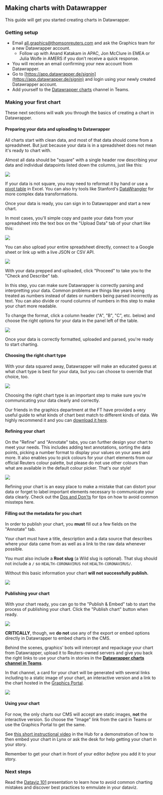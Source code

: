 ## Making charts with Datawrapper

This guide will get you started creating charts in Datawrapper.

### Getting setup

- Email [all.graphics@thomsonreuters.com](mailto:all.graphics@thomsonreuters.com) and ask the Graphics team for a new Datawrapper account. 
  - Follow up with Anand Katakam in APAC, Jon McClure in EMEA or Julia Wolfe in AMERS if you don’t receive a quick response.
- You will receive an email confirming your new account from Datawrapper.
- Go to [https://app.datawrapper.de/signin](https://app.datawrapper.de/signin) and login using your newly created Datawrapper account. 
- Add yourself to the [Datawrapper charts](https://teams.microsoft.com/l/channel/19%3a489aacae4e19400d8cf0da402c021076%40thread.skype/%25F0%259F%2593%2588Datawrapper%2520charts?groupId=c0949280-94a2-469a-a719-12397824db0a&tenantId=62ccb864-6a1a-4b5d-8e1c-397dec1a8258) channel in Teams.

### Making your first chart

These next sections will walk you through the basics of creating a chart in Datawrapper.

#### Preparing your data and uploading to Datawrapper

All charts start with clean data, and most of that data should come from a spreadsheet. But just because your data is in a spreadsheet does not mean it's ready to chart with.

Almost all data should be "square" with a single header row describing your data and individual datapoints listed down the columns, just like this:

![](https://user-images.githubusercontent.com/2772078/119649800-f859e480-be1a-11eb-81b8-d259f526c34a.png)

If your data is not square, you may need to reformat it by hand or use a [pivot table](https://support.microsoft.com/en-us/office/create-a-pivottable-to-analyze-worksheet-data-a9a84538-bfe9-40a9-a8e9-f99134456576) in Excel. You can also try tools like Stanford's [DataWrangler](http://vis.stanford.edu/wrangler/) for more complex data transformations.

Once your data is ready, you can sign in to Datawrapper and start a new chart.

In most cases, you'll simple copy and paste your data from your spreadsheet into the text box on the "Upload Data" tab of your chart like this:

![](https://user-images.githubusercontent.com/2772078/119650999-63f08180-be1c-11eb-9464-b3d944db4e95.png)

You can also upload your entire spreadsheet directly, connect to a Google sheet or link up with a live JSON or CSV API.

![](https://user-images.githubusercontent.com/2772078/119651180-a44fff80-be1c-11eb-8ed6-ecc63048c463.png)

With your data prepped and uploaded, click "Proceed" to take you to the "Check and Describe" tab.

In this step, you can make sure Datawrapper is correctly parsing and interpretting your data. Common problems are things like years being treated as numbers instead of dates or numbers being parsed incorrectly as text. You can also divide or round columns of numbers in this step to make your chart more readable.

To change the format, click a column header ("A", "B", "C", etc. below) and choose the right options for your data in the panel left of the table.

![](https://user-images.githubusercontent.com/2772078/119651597-17f20c80-be1d-11eb-927d-81bf579c7577.png)

Once your data is correctly formatted, uploaded and parsed, you're ready to start charting.

#### Choosing the right chart type

With your data squared away, Datawrapper will make an educated guess at what chart type is best for your data, but you can choose to override that choice, too.

![](https://user-images.githubusercontent.com/2772078/119654242-23930280-be20-11eb-9e85-be3adefb8cca.png)

Choosing the right chart type is an important step to make sure you're communicating your data clearly and correctly.

Our friends in the graphics department at the FT have provided a very useful guide to what kinds of chart best match to different kinds of data. We highly recommend it and you can [download it here](https://github.com/ft-interactive/chart-doctor/raw/master/visual-vocabulary/FT4schools_RGS.pdf).

#### Refining your chart

On the "Refine" and "Annotate" tabs, you can further design your chart to meet your needs. This includes adding text annotations, sorting the data points, picking
a number format to display your values on your axes and more. It also enables you to pick colours for your chart elements from our official Reuters colour palette, but please do not use other colours than what are available in the default colour picker. That's our style!

![](https://user-images.githubusercontent.com/2772078/119655136-23dfcd80-be21-11eb-86f1-1ae6ea2cab78.png)

Refining your chart is an easy place to make a mistake that can distort your data or forget to label important elements necessary to communicate your data clearly. Check out the [Dos and Don'ts](../dos-and-donts.md) for tips on how to avoid common missteps here.

#### Filling out the metadata for you chart

In order to publish your chart, you **must** fill out a few fields on the "Annotate" tab.

Your chart must have a title, description and a data source that describes where your data came from as well as a link to the raw data whenever possible.

You must also include a **Root slug** (a Wild slug is optional). That slug should not include a `/` so `HEALTH-CORONAVIRUS` not `HEALTH-CORONAVIRUS/`.

Without this basic information your chart **will not successfully publish.**

![](https://user-images.githubusercontent.com/2772078/119656505-ad43cf80-be22-11eb-8615-75cfeab780a3.png)

#### Publishing your chart

With your chart ready, you can go to the "Publish & Embed" tab to start the process of publishing your chart. Click the "Publish chart" button when ready.

![](https://user-images.githubusercontent.com/2772078/119657200-84700a00-be23-11eb-948d-13880740b48f.png)

**CRITICALLY**, though, we **do not** use any of the export or embed options directly in Datawrapper to embed charts in the CMS.

Behind the scenes, graphics' bots will intercept and repackage your chart from Datawrapper, upload it to Reuters-owned servers and give you back the right links to use your charts in stories in the [**Datawrapper charts channel in Teams**](https://teams.microsoft.com/l/channel/19%3a489aacae4e19400d8cf0da402c021076%40thread.skype/%25F0%259F%2593%2588Datawrapper%2520charts?groupId=c0949280-94a2-469a-a719-12397824db0a&tenantId=62ccb864-6a1a-4b5d-8e1c-397dec1a8258).

In that channel, a card for your chart will be generated with several links including to a static image of your chart, an interactive version and a link to the chart hosted in the [Graphics Portal](https://sphinx.thomsonreuters.com/graphics/#/group/rngs).

![](https://user-images.githubusercontent.com/2772078/119657862-59d28100-be24-11eb-8bde-6b91058ebcc0.png)

#### Using your chart

For now, the only charts our CMS will accept are static images, **not** the interactive version. So choose the "Image" link from the card in Teams or use the Graphics Portal to get the same.

See [this short instructional video](https://thehub.thomsonreuters.com/videos/60336) in the Hub for a demonstration of how to then embed your chart in Lynx or ask the desk for help getting your chart in your story.

Remember to get your chart in front of your editor _before_ you add it to your story.

### Next steps

Read the [Dataviz 101](https://docs.google.com/presentation/d/1X6i6sS1bgLluGeyxVcibbJMuCSSD7xDgVrHz1bFOeJo/present) presentation to learn how to avoid common charting mistakes and discover best practices to emmulate in your dataviz.
